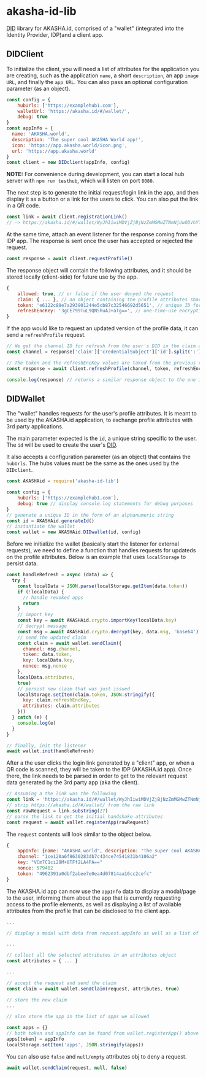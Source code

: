 # akasha-id-lib
[DID](https://w3c-ccg.github.io/did-spec/) library for AKASHA.id, comprised of a "wallet" (integrated into the Identity Provider, IDP)and a client app.

## DIDClient

To initialize the client, you will need a list of attributes for the application you are creating, such as the application `name`, a short `description`, an app `image URL`, and finally the `app URL`. You can also pass an optional configuration parameter (as an object).

```JavaScript
const config = {
    hubUrls: ['https://examplehub1.com'],
    walletUrl: 'https://akasha.id/#/wallet/',
    debug: true
}
const appInfo = {
  name: 'AKASHA.world',
  description: 'The super cool AKASHA World app!',
  icon: 'https://app.akasha.world/icon.png',
  url: 'https://app.akasha.world'
}
const client = new DIDclient(appInfo, config)
```

**NOTE:** For convenience during development, you can start a local hub server with `npm run testhub`, which will listen on port `8080`.

The next step is to generate the initial request/login link in the app, and then display it as a button or a link for the users to click. You can also put the link in a QR code.

```JavaScript
const link = await client.registrationLink()
// -> https://akasha.id/#/wallet/WyJhIiwiMDVjZjBjNzZmMGMwZTNmNjUwODVhYTA1YmZmODFkMGI3MmI1M2VmOSIsIkVEZUJLekpwUkoyeVhUVnVncFRTQ2c9PSIsMTY4NzQ2NF0=
```

At the same time, attach an event listener for the response coming from the IDP app. The response is sent once the user has accepted or rejected the request. 

```JavaScript
const response = await client.requestProfile()
```

The response object will contain the following attributes, and it should be stored locally (client-side) for future use by the app.

```JavaScript
{
    allowed: true, // or false if the user denyed the request
    claim: { ... }, // an object containing the profile attributes shared by the user
    token: 'e6122c80e7a293901244e5cb87c32546692d5651', // unique ID for this app that is used for future requests
    refreshEncKey: '3gCE799TuL9QN5huAJ+aTg==', // one-time-use encryption key for the next request
}
```

If the app would like to request an updated version of the profile data, it can send a `refreshProfile` request.

```JavaScript
// We get the channel ID for refresh from the user's DID in the claim above
const channel = response['claim']['credentialSubject']['id'].split(':')[2]

// The token and the refreshEncKey values are taked from the previous response (above)
const response = await client.refreshProfile(channel, token, refreshEncKey)

console.log(response) // returns a similar response object to the one in the previous step
```

## DIDWallet

The "wallet" handles requests for the user's profile attributes. It is meant to be used by
the AKASHA.id application, to exchange profile attributes with 3rd party applications.

The main parameter expected is the `id`, a unique string specific to the user. The `id`
will be used to create the user's [DID](https://w3c-ccg.github.io/did-spec/).

It also accepts a configuration parameter (as an object) that contains the `hubUrls`. The
hubs values must be the same as the ones used by the `DIDclient`.

```JavaScript
const AKASHAid = require('akasha-id-lib')

const config = {
    hubUrls: ['https://examplehub1.com'],
    debug: true // display console.log statements for debug purposes
}
// generate a unique ID in the form of an alphanumeric string
const id = AKASHAid.generateId()
// instantiate the wallet
const wallet = new AKASHAid.DIDwallet(id, config)
```

Before we initialize the wallet (basically start the listener for external requests), we need
to define a function that handles requests for updateds on the profile attributes. Below is an
example that uses `localStorage` to persist data.

```JavaScript
const handleRefresh = async (data) => {
  try {
    const localData = JSON.parse(localStorage.getItem(data.token))
    if (!localData) {
      // handle revoked apps
      return
    }
    // import key
    const key = await AKASHAid.crypto.importKey(localData.key)
    // decrypt message
    const msg = await AKASHAid.crypto.decrypt(key, data.msg, 'base64')
    // send the updated claim
    const claim = await wallet.sendClaim({
      channel: msg.channel,
      token: data.token,
      key: localData.key,
      nonce: msg.nonce
    },
    localData.attributes,
    true)
    // persist new claim that was just issued
    localStorage.setItem(claim.token, JSON.stringify({
      key: claim.refreshEncKey,
      attributes: claim.attributes
    }))
  } catch (e) {
    console.log(e)
  }
}

// finally, init the listener
await wallet.init(handleRefresh)
```

After a the user clicks the login link generated by a "client" app, or when a QR code is scanned, they will be taken to the IDP (AKASHA.id app). Once there, the link needs to be parsed in order to get to the relevant request data generated by the 3rd party app (aka the client).

```JavaScript
// Assuming a the link was the following
const link = 'https://akasha.id/#/wallet/WyJhIiwiMDVjZjBjNzZmMGMwZTNmNjUwODVhYTA1YmZmODFkMGI3MmI1M2VmOSIsIkVEZUJLekpwUkoyeVhUVnVncFRTQ2c9PSIsMTY4NzQ2NF0='
// strip https://akasha.id/#/wallet/ from the raw link
const rawRequest = link.substring(27)
// parse the link to get the initial handshake attributes
const request = await wallet.registerApp(rawRequest)
```

The `request` contents will look similar to the object below.

```JavaScript
{
    appInfo: {name: "AKASHA.world", description: "The super cool AKASHA World app!", icon: "https://app.akasha.world/icon.png", url: "https://app.akasha.world"}
    channel: "1ce120a6f8630283db7c434ce74541831b4106a2"
    key: "VCm7C1ci28M+8TFf2LA4PA=="
    nonce: 579482
    token: "4962391a0dbf2abee7e0ea4d07814aa16cc2cefc"
}
```

The AKASHA.id app can now use the `appInfo` data to display a modal/page to the user, informing them about the app that is currently requesting access to the profile elements, as well as displaying a list of available attributes from the profile that can be disclosed to the client app.

```JavaScript
...

// display a modal with data from request.appInfo as well as a list of attributes

...

// collect all the selected attributes in an attributes object
const attributes = { ... }

...

// accept the request and send the claim
const claim = await wallet.sendClaim(request, attributes, true)

// store the new claim
...

// also store the app in the list of apps we allowed

const apps = {}
// both token and appInfo can be found from wallet.registerApp() above
apps[token] = appInfo
localStorage.setItem('apps', JSON.stringify(apps))
```

You can also use `false` and `null/empty` attributes obj to deny a request.

```JavaScript
await wallet.sendClaim(request, null, false)
```